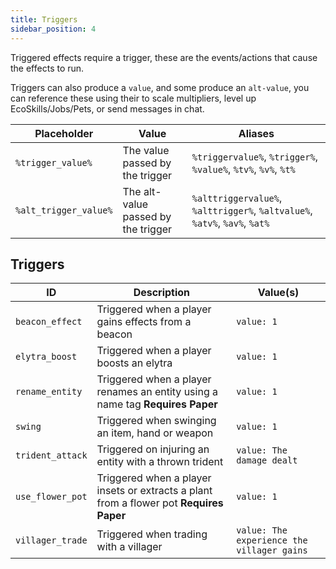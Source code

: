 ```yaml
---
title: Triggers
sidebar_position: 4
---
```

Triggered effects require a trigger, these are the events/actions that cause the effects to run.

Triggers can also produce a `value`, and some produce an `alt-value`, you can reference these using their to scale multipliers, level up EcoSkills/Jobs/Pets, or send messages in chat.

| Placeholder           | Value                               | Aliases                                                                    |
| --------------------- | ----------------------------------- | -------------------------------------------------------------------------- |
| `%trigger_value%`     | The value passed by the trigger     | `%triggervalue%`, `%trigger%`, `%value%`, `%tv%`, `%v%`, `%t%`             |
| `%alt_trigger_value%` | The alt-value passed by the trigger | `%alttriggervalue%`, `%alttrigger%`, `%altvalue%`, `%atv%`, `%av%`, `%at%` |
## Triggers

| ID               | Description                                                                             | Value(s)                                   |
| ---------------- | --------------------------------------------------------------------------------------- | ------------------------------------------ |
| `beacon_effect`  | Triggered when a player gains effects from a beacon                                     | `value: 1`                                 |
| `elytra_boost`   | Triggered when a player boosts an elytra                                                | `value: 1`                                 |
| `rename_entity`  | Triggered when a player renames an entity using a name tag **Requires Paper**           | `value: 1`                                 |
| `swing`          | Triggered when swinging an item, hand or weapon                                         | `value: 1`                                 |
| `trident_attack` | Triggered on injuring an entity with a thrown trident                                   | `value: The damage dealt`                  |
| `use_flower_pot` | Triggered when a player insets or extracts a plant from a flower pot **Requires Paper** | `value: 1`                                 |
| `villager_trade` | Triggered when trading with a villager                                                  | `value: The experience the villager gains` |

